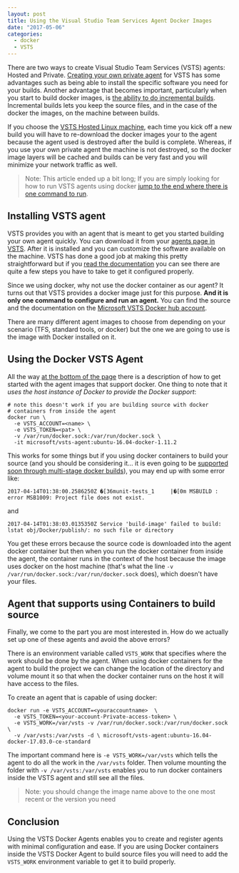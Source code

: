 ```yaml
---
layout: post
title: Using the Visual Studio Team Services Agent Docker Images
date: "2017-05-06"
categories:
  - docker
  - VSTS
---
```


There are two ways to create Visual Studio Team Services (VSTS) agents: Hosted and Private.  [Creating your own private agent](https://www.visualstudio.com/en-us/docs/build/concepts/agents/agents#install) for VSTS has some advantages such as being able to install the specific software you need for your builds.  Another advantage that becomes important, particularly when you start to build docker images, is [the ability to do incremental builds](https://www.visualstudio.com/en-us/docs/build/concepts/agents/hosted#capabilities-and-limitations). Incremental builds lets you keep the source files, and in the case of the docker the images, on the machine between builds. 

If you choose the [VSTS Hosted Linux machine](https://www.visualstudio.com/en-us/docs/build/concepts/agents/agents#hosted-agents), each time you kick off a new build you will have to re-download the docker images your to the agent because the agent used is destroyed after the build is complete.  Whereas, if you use your own private agent the machine is not destroyed, so the docker image layers will be cached and builds can be very fast and you will minimize your network traffic as well.

> Note: This article ended up a bit long; If you are simply looking for how to run VSTS agents using docker [jump to the end where there is one command to run](#agent-that-supports-using-containers-to-build-source).

## Installing VSTS agent
VSTS provides you with an agent that is meant to get you started building your own agent quickly.  You can download it from your [agents page in VSTS](https://www.visualstudio.com/en-us/docs/build/actions/agents/v2-linux#download-and-configure-the-agent).  After it is installed and you can customize the software available on the machine.  VSTS has done a good job at making this pretty straightforward but if you [read the documentation](https://www.visualstudio.com/en-us/docs/build/actions/agents/v2-linux#learn-about-agents) you can see there are quite a few steps you have to take to get it configured properly.

Since we using docker, why not use the docker container as our agent?  It turns out that VSTS provides a docker image just for this purpose. **And it is only one command to configure and run an agent.**  You can find the source and the documentation on the [Microsoft VSTS Docker hub account](https://hub.docker.com/r/microsoft/vsts-agent/).  

There are many different agent images to choose from depending on your scenario (TFS, standard tools, or docker) but the one we are going to use is the image with Docker installed on it.

## Using the Docker VSTS Agent
All the way [at the bottom of the page](https://hub.docker.com/r/microsoft/vsts-agent/) there is a description of how to get started with the agent images that support docker.  One thing to note that it *uses the host instance of Docker to provide the Docker support*:

```
# note this doesn't work if you are building source with docker 
# containers from inside the agent
docker run \
  -e VSTS_ACCOUNT=<name> \
  -e VSTS_TOKEN=<pat> \
  -v /var/run/docker.sock:/var/run/docker.sock \
  -it microsoft/vsts-agent:ubuntu-16.04-docker-1.11.2
```

This works for some things but if you using docker containers to build your source (and you should be considering it... it is even going to be [supported soon through multi-stage docker builds](http://blog.alexellis.io/mutli-stage-docker-builds/)), you may end up with some error like:

```
2017-04-14T01:38:00.2586250Z �[36munit-tests_1     |�[0m MSBUILD : error MSB1009: Project file does not exist.
```

and 

```
2017-04-14T01:38:03.0135350Z Service 'build-image' failed to build: lstat obj/Docker/publish/: no such file or directory
```

You get these errors because the source code is downloaded into the agent docker container but then when you run the docker container from inside the agent, the container runs in the context of the host because the image uses docker on the host machine (that's what the line ```-v /var/run/docker.sock:/var/run/docker.sock``` does), which doesn't have your files.  

## Agent that supports using Containers to build source
Finally, we come to the part you are most interested in.  How do we actually set up one of these agents and avoid the above errors?  

There is an environment variable called ```VSTS_WORK``` that specifies where the work should be done by the agent.  When using docker containers for the agent to build the project we can change the location of the directory and volume mount it so that when the docker container runs on the host it will have access to the files.

To create an agent that is capable of using docker:

```
docker run -e VSTS_ACCOUNT=<youraccountname>  \
  -e VSTS_TOKEN=<your-account-Private-access-token> \
  -e VSTS_WORK=/var/vsts -v /var/run/docker.sock:/var/run/docker.sock \
  -v /var/vsts:/var/vsts -d \ microsoft/vsts-agent:ubuntu-16.04-docker-17.03.0-ce-standard
```

The important command here is ```-e VSTS_WORK=/var/vsts``` which tells the agent to do all the work in the ```/var/vsts``` folder.  Then volume mounting the folder with ```-v /var/vsts:/var/vsts``` enables you to run docker containers inside the VSTS agent and still see all the files.

> Note: you should change the image name above to the one most recent or the version you need

## Conclusion
Using the VSTS Docker Agents enables you to create and register agents with minimal configuration and ease.  If you are using Docker containers inside the VSTS Docker Agent to build source files you will need to add the ```VSTS_WORK``` environment variable to get it to build properly.
